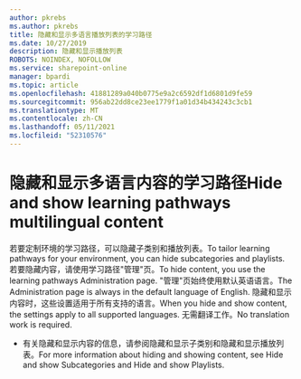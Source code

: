 ```yaml
---
author: pkrebs
ms.author: pkrebs
title: 隐藏和显示多语言播放列表的学习路径
ms.date: 10/27/2019
description: 隐藏和显示播放列表
ROBOTS: NOINDEX, NOFOLLOW
ms.service: sharepoint-online
manager: bpardi
ms.topic: article
ms.openlocfilehash: 41881289a040b0775e9a2c6592df1d6801d9fe59
ms.sourcegitcommit: 956ab22dd8ce23ee1779f1a01d34b434243c3cb1
ms.translationtype: MT
ms.contentlocale: zh-CN
ms.lasthandoff: 05/11/2021
ms.locfileid: "52310576"
---
```

# <a name="hide-and-show-learning-pathways-multilingual-content"></a><span data-ttu-id="7ab27-103">隐藏和显示多语言内容的学习路径</span><span class="sxs-lookup"><span data-stu-id="7ab27-103">Hide and show learning pathways multilingual content</span></span> 

<span data-ttu-id="7ab27-104">若要定制环境的学习路径，可以隐藏子类别和播放列表。</span><span class="sxs-lookup"><span data-stu-id="7ab27-104">To tailor learning pathways for your environment, you can hide subcategories and playlists.</span></span> <span data-ttu-id="7ab27-105">若要隐藏内容，请使用学习路径"管理"页。</span><span class="sxs-lookup"><span data-stu-id="7ab27-105">To hide content, you use the learning pathways Administration page.</span></span> <span data-ttu-id="7ab27-106">"管理"页始终使用默认英语语言。</span><span class="sxs-lookup"><span data-stu-id="7ab27-106">The Administration page is always in the default language of English.</span></span> <span data-ttu-id="7ab27-107">隐藏和显示内容时，这些设置适用于所有支持的语言。</span><span class="sxs-lookup"><span data-stu-id="7ab27-107">When you hide and show content, the settings apply to all supported languages.</span></span> <span data-ttu-id="7ab27-108">无需翻译工作。</span><span class="sxs-lookup"><span data-stu-id="7ab27-108">No translation work is required.</span></span> 

- <span data-ttu-id="7ab27-109">有关隐藏和显示内容的信息，请参阅隐藏和显示子类别和隐藏和显示播放列表。</span><span class="sxs-lookup"><span data-stu-id="7ab27-109">For more information about hiding and showing content, see Hide and show Subcategories and Hide and show Playlists.</span></span> 



